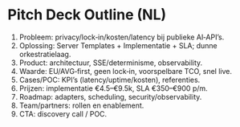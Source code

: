 # Pitch Deck Outline (NL)

1) Probleem: privacy/lock‑in/kosten/latency bij publieke AI‑API’s.
2) Oplossing: Server Templates + Implementatie + SLA; dunne orkestratielaag.
3) Product: architectuur, SSE/determinisme, observability.
4) Waarde: EU/AVG‑first, geen lock‑in, voorspelbare TCO, snel live.
5) Cases/POC: KPI’s (latency/uptime/kosten), referenties.
6) Prijzen: implementatie €4.5–€9.5k, SLA €350–€900 p/m.
7) Roadmap: adapters, scheduling, security/observability.
8) Team/partners: rollen en enablement.
9) CTA: discovery call / POC.
